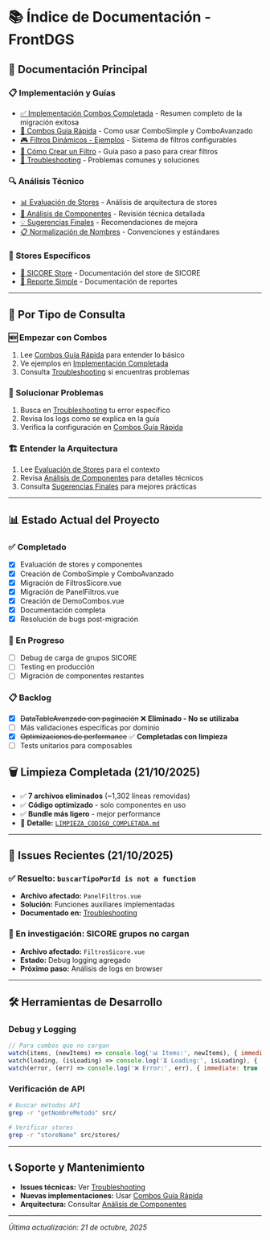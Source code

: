 # 📚 Índice de Documentación - FrontDGS

## 🚀 **Documentación Principal**

### **📋 Implementación y Guías**

- [✅ Implementación Combos Completada](./IMPLEMENTACION_COMBOS_COMPLETADA.md) - Resumen completo de la migración exitosa
- [🚀 Combos Guía Rápida](./COMBOS_GUIA_RAPIDA.md) - Como usar ComboSimple y ComboAvanzado
- [🎮 Filtros Dinámicos - Ejemplos](./FILTROS_DINAMICOS_EJEMPLOS.md) - Sistema de filtros configurables
- [🎯 Cómo Crear un Filtro](./COMO_CREAR_UN_FILTRO.md) - Guía paso a paso para crear filtros
- [🔧 Troubleshooting](./TROUBLESHOOTING.md) - Problemas comunes y soluciones

### **🔍 Análisis Técnico**

- [📊 Evaluación de Stores](./STORES_EVALUACION.md) - Análisis de arquitectura de stores
- [🧩 Análisis de Componentes](./COMPONENTES_ANALISIS.md) - Revisión técnica detallada
- [💡 Sugerencias Finales](./COMPONENTES_SUGERENCIAS_FINALES.md) - Recomendaciones de mejora
- [📋 Normalización de Nombres](./NORMALIZACION_NOMBRES.md) - Convenciones y estándares

### **🏪 Stores Específicos**

- [📁 SICORE Store](./stores/SICORE_STORE.md) - Documentación del store de SICORE
- [📄 Reporte Simple](./ReporteSimple.md) - Documentación de reportes

---

## 🎯 **Por Tipo de Consulta**

### **🆕 Empezar con Combos**

1. Lee [Combos Guía Rápida](./COMBOS_GUIA_RAPIDA.md) para entender lo básico
2. Ve ejemplos en [Implementación Completada](./IMPLEMENTACION_COMBOS_COMPLETADA.md)
3. Consulta [Troubleshooting](./TROUBLESHOOTING.md) si encuentras problemas

### **🔧 Solucionar Problemas**

1. Busca en [Troubleshooting](./TROUBLESHOOTING.md) tu error específico
2. Revisa los logs como se explica en la guía
3. Verifica la configuración en [Combos Guía Rápida](./COMBOS_GUIA_RAPIDA.md)

### **🏗️ Entender la Arquitectura**

1. Lee [Evaluación de Stores](./STORES_EVALUACION.md) para el contexto
2. Revisa [Análisis de Componentes](./COMPONENTES_ANALISIS.md) para detalles técnicos
3. Consulta [Sugerencias Finales](./COMPONENTES_SUGERENCIAS_FINALES.md) para mejores prácticas

---

## 📊 **Estado Actual del Proyecto**

### **✅ Completado**

- [x] Evaluación de stores y componentes
- [x] Creación de ComboSimple y ComboAvanzado
- [x] Migración de FiltrosSicore.vue
- [x] Migración de PanelFiltros.vue
- [x] Creación de DemoCombos.vue
- [x] Documentación completa
- [x] Resolución de bugs post-migración

### **🔄 En Progreso**

- [ ] Debug de carga de grupos SICORE
- [ ] Testing en producción
- [ ] Migración de componentes restantes

### **📋 Backlog**

- [x] ~~DataTableAvanzado con paginación~~ ❌ **Eliminado - No se utilizaba**
- [ ] Más validaciones específicas por dominio
- [x] ~~Optimizaciones de performance~~ ✅ **Completadas con limpieza**
- [ ] Tests unitarios para composables

## 🗑️ **Limpieza Completada (21/10/2025)**

- ✅ **7 archivos eliminados** (~1,302 líneas removidas)
- ✅ **Código optimizado** - solo componentes en uso
- ✅ **Bundle más ligero** - mejor performance
- 📄 **Detalle:** [`LIMPIEZA_CODIGO_COMPLETADA.md`](./LIMPIEZA_CODIGO_COMPLETADA.md)

---

## 🚨 **Issues Recientes (21/10/2025)**

### **✅ Resuelto: `buscarTipoPorId is not a function`**

- **Archivo afectado:** `PanelFiltros.vue`
- **Solución:** Funciones auxiliares implementadas
- **Documentado en:** [Troubleshooting](./TROUBLESHOOTING.md)

### **🔄 En investigación: SICORE grupos no cargan**

- **Archivo afectado:** `FiltrosSicore.vue`
- **Estado:** Debug logging agregado
- **Próximo paso:** Análisis de logs en browser

---

## 🛠️ **Herramientas de Desarrollo**

### **Debug y Logging**

```javascript
// Para combos que no cargan
watch(items, (newItems) => console.log('📊 Items:', newItems), { immediate: true })
watch(loading, (isLoading) => console.log('⏳ Loading:', isLoading), { immediate: true })
watch(error, (err) => console.log('❌ Error:', err), { immediate: true })
```

### **Verificación de API**

```bash
# Buscar métodos API
grep -r "getNombreMetodo" src/

# Verificar stores
grep -r "storeName" src/stores/
```

---

## 📞 **Soporte y Mantenimiento**

- **Issues técnicas:** Ver [Troubleshooting](./TROUBLESHOOTING.md)
- **Nuevas implementaciones:** Usar [Combos Guía Rápida](./COMBOS_GUIA_RAPIDA.md)
- **Arquitectura:** Consultar [Análisis de Componentes](./COMPONENTES_ANALISIS.md)

---

_Última actualización: 21 de octubre, 2025_
